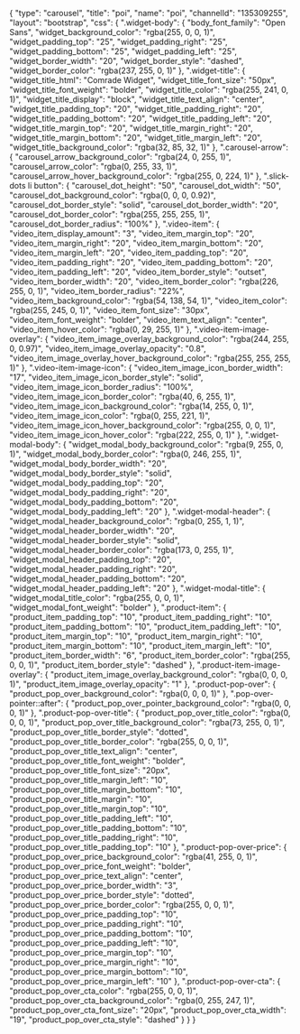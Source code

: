 {
    "type": "carousel",
    "title": "poi",
    "name": "poi",
    "channelId": "135309255",
    "layout": "bootstrap",
    "css": {
        ".widget-body": {
            "body_font_family": "Open Sans",
            "widget_background_color": "rgba(255, 0, 0, 1)",
            "widget_padding_top": "25",
            "widget_padding_right": "25",
            "widget_padding_bottom": "25",
            "widget_padding_left": "25",
            "widget_border_width": "20",
            "widget_border_style": "dashed",
            "widget_border_color": "rgba(237, 255, 0, 1)"
        },
        ".widget-title": {
            "widget_title_html": "Comrade Widget",
            "widget_title_font_size": "50px",
            "widget_title_font_weight": "bolder",
            "widget_title_color": "rgba(255, 241, 0, 1)",
            "widget_title_display": "block",
            "widget_title_text_align": "center",
            "widget_title_padding_top": "20",
            "widget_title_padding_right": "20",
            "widget_title_padding_bottom": "20",
            "widget_title_padding_left": "20",
            "widget_title_margin_top": "20",
            "widget_title_margin_right": "20",
            "widget_title_margin_bottom": "20",
            "widget_title_margin_left": "20",
            "widget_title_background_color": "rgba(32, 85, 32, 1)"
        },
        ".carousel-arrow": {
            "carousel_arrow_background_color": "rgba(24, 0, 255, 1)",
            "carousel_arrow_color": "rgba(0, 255, 33, 1)",
            "carousel_arrow_hover_background_color": "rgba(255, 0, 224, 1)"
        },
        ".slick-dots li button": {
            "carousel_dot_height": "50",
            "carousel_dot_width": "50",
            "carousel_dot_background_color": "rgba(0, 0, 0, 0.92)",
            "carousel_dot_border_style": "solid",
            "carousel_dot_border_width": "20",
            "carousel_dot_border_color": "rgba(255, 255, 255, 1)",
            "carousel_dot_border_radius": "100%"
        },
        ".video-item": {
            "video_item_display_amount": "3",
            "video_item_margin_top": "20",
            "video_item_margin_right": "20",
            "video_item_margin_bottom": "20",
            "video_item_margin_left": "20",
            "video_item_padding_top": "20",
            "video_item_padding_right": "20",
            "video_item_padding_bottom": "20",
            "video_item_padding_left": "20",
            "video_item_border_style": "outset",
            "video_item_border_width": "20",
            "video_item_border_color": "rgba(226, 255, 0, 1)",
            "video_item_border_radius": "22%",
            "video_item_background_color": "rgba(54, 138, 54, 1)",
            "video_item_color": "rgba(255, 245, 0, 1)",
            "video_item_font_size": "30px",
            "video_item_font_weight": "bolder",
            "video_item_text_align": "center",
            "video_item_hover_color": "rgba(0, 29, 255, 1)"
        },
        ".video-item-image-overlay": {
            "video_item_image_overlay_background_color": "rgba(244, 255, 0, 0.97)",
            "video_item_image_overlay_opacity": "0.8",
            "video_item_image_overlay_hover_background_color": "rgba(255, 255, 255, 1)"
        },
        ".video-item-image-icon": {
            "video_item_image_icon_border_width": "17",
            "video_item_image_icon_border_style": "solid",
            "video_item_image_icon_border_radius": "100%",
            "video_item_image_icon_border_color": "rgba(40, 6, 255, 1)",
            "video_item_image_icon_background_color": "rgba(14, 255, 0, 1)",
            "video_item_image_icon_color": "rgba(0, 255, 221, 1)",
            "video_item_image_icon_hover_background_color": "rgba(255, 0, 0, 1)",
            "video_item_image_icon_hover_color": "rgba(222, 255, 0, 1)"
        },
        ".widget-modal-body": {
            "widget_modal_body_background_color": "rgba(9, 255, 0, 1)",
            "widget_modal_body_border_color": "rgba(0, 246, 255, 1)",
            "widget_modal_body_border_width": "20",
            "widget_modal_body_border_style": "solid",
            "widget_modal_body_padding_top": "20",
            "widget_modal_body_padding_right": "20",
            "widget_modal_body_padding_bottom": "20",
            "widget_modal_body_padding_left": "20"
        },
        ".widget-modal-header": {
            "widget_modal_header_background_color": "rgba(0, 255, 1, 1)",
            "widget_modal_header_border_width": "20",
            "widget_modal_header_border_style": "solid",
            "widget_modal_header_border_color": "rgba(173, 0, 255, 1)",
            "widget_modal_header_padding_top": "20",
            "widget_modal_header_padding_right": "20",
            "widget_modal_header_padding_bottom": "20",
            "widget_modal_header_padding_left": "20"
        },
        ".widget-modal-title": {
            "widget_modal_title_color": "rgba(255, 0, 0, 1)",
            "widget_modal_font_weight": "bolder"
        },
        ".product-item": {
            "product_item_padding_top": "10",
            "product_item_padding_right": "10",
            "product_item_padding_bottom": "10",
            "product_item_padding_left": "10",
            "product_item_margin_top": "10",
            "product_item_margin_right": "10",
            "product_item_margin_bottom": "10",
            "product_item_margin_left": "10",
            "product_item_border_width": "6",
            "product_item_border_color": "rgba(255, 0, 0, 1)",
            "product_item_border_style": "dashed"
        },
        ".product-item-image-overlay": {
            "product_item_image_overlay_background_color": "rgba(0, 0, 0, 1)",
            "product_item_image_overlay_opacity": "1"
        },
        ".product-pop-over": {
            "product_pop_over_background_color": "rgba(0, 0, 0, 1)"
        },
        ".pop-over-pointer::after": {
            "product_pop_over_pointer_background_color": "rgba(0, 0, 0, 1)"
        },
        ".product-pop-over-title": {
            "product_pop_over_title_color": "rgba(0, 0, 0, 1)",
            "product_pop_over_title_background_color": "rgba(73, 255, 0, 1)",
            "product_pop_over_title_border_style": "dotted",
            "product_pop_over_title_border_color": "rgba(255, 0, 0, 1)",
            "product_pop_over_title_text_align": "center",
            "product_pop_over_title_font_weight": "bolder",
            "product_pop_over_title_font_size": "20px",
            "product_pop_over_title_margin_left": "10",
            "product_pop_over_title_margin_bottom": "10",
            "product_pop_over_title_margin": "10",
            "product_pop_over_title_margin_top": "10",
            "product_pop_over_title_padding_left": "10",
            "product_pop_over_title_padding_bottom": "10",
            "product_pop_over_title_padding_right": "10",
            "product_pop_over_title_padding_top": "10"
        },
        ".product-pop-over-price": {
            "product_pop_over_price_background_color": "rgba(41, 255, 0, 1)",
            "product_pop_over_price_font_weight": "bolder",
            "product_pop_over_price_text_align": "center",
            "product_pop_over_price_border_width": "3",
            "product_pop_over_price_border_style": "dotted",
            "product_pop_over_price_border_color": "rgba(255, 0, 0, 1)",
            "product_pop_over_price_padding_top": "10",
            "product_pop_over_price_padding_right": "10",
            "product_pop_over_price_padding_bottom": "10",
            "product_pop_over_price_padding_left": "10",
            "product_pop_over_price_margin_top": "10",
            "product_pop_over_price_margin_right": "10",
            "product_pop_over_price_margin_bottom": "10",
            "product_pop_over_price_margin_left": "10"
        },
        ".product-pop-over-cta": {
            "product_pop_over_cta_color": "rgba(255, 0, 0, 1)",
            "product_pop_over_cta_background_color": "rgba(0, 255, 247, 1)",
            "product_pop_over_cta_font_size": "20px",
            "product_pop_over_cta_width": "19",
            "product_pop_over_cta_style": "dashed"
        }
    }
}